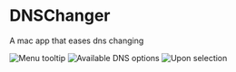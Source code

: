 # DNSChanger
A mac app that eases dns changing

![Menu tooltip](https://github.com/penumbram/DNSChanger/blob/master/images/img1.png)
![Available DNS options](https://github.com/penumbram/DNSChanger/blob/master/images/img2.png)
![Upon selection](https://github.com/penumbram/DNSChanger/blob/master/images/img3.png)
